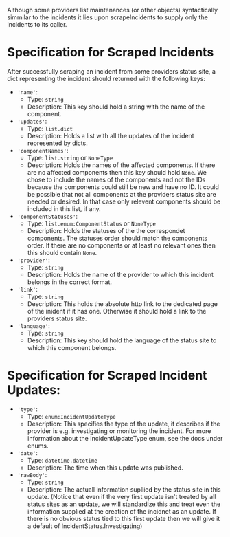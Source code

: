 Although some providers list maintenances (or other objects) syntactically simmilar to the incidents it lies upon scrapeIncidents to supply only the incidents
to its caller.

# Specification for Scraped Incidents

After successfully scraping an incident from some providers status site, a dict representing the incident should
returned with the following keys:
- `'name'`:
    - Type: `string`
    - Description: This key should hold a string with the name of the component.
- `'updates'`:
    - Type: `list.dict`
    - Description: Holds a list with all the updates of the incident represented by dicts.
- `'componentNames'`:
    - Type: `list.string` or `NoneType`
    - Description: Holds the names of the affected components. If there are no affected components then this key should hold `None`.
                   We chose to include the names of the components and not the IDs because the components could still be new and have no ID.
                   It could be possible that not all components at the providers status site are needed or desired. In that case only relevent
                   components should be included in this list, if any.
- `'componentStatuses'`:
    - Type: `list.enum:ComponentStatus` or `NoneType`
    - Description: Holds the statuses of the the correspondet components. The statuses order should match the components order. If there are no
                   components or at least no relevant ones then this should contain `None`.
- `'provider'`:
    - Type: `string`
    - Description: Holds the name of the provider to which this incident belongs in the correct format.
- `'link'`:
    - Type: `string`
    - Description: This holds the absolute http link to the dedicated page of the inident if it has one. Otherwise it should hold a link to the
                   providers status site.
- `'language'`:
    - Type: `string`
    - Description: This key should hold the language of the status site to which this component belongs.

# Specification for Scraped Incident Updates:

- `'type'`:
    - Type: `enum:IncidentUpdateType`
    - Description: This specifies the type of the update, it describes if the provider is e.g. investigating or monitoring the incident.
                   For more information about the IncidentUpdateType enum, see the docs under enums.
- `'date'`:
    - Type: `datetime.datetime`
    - Description: The time when this update was published.
- `'rawBody'`:
    - Type: `string`
    - Description: The actuall information supllied by the status site in this update. (Notice that even if the very first update isn't treated by
                   all status sites as an update, we will standardize this and treat even the information supplied at the creation of the incidnet
                   as an update. If there is no obvious status tied to this first update then we will give it a default of IncidentStatus.Investigating)

